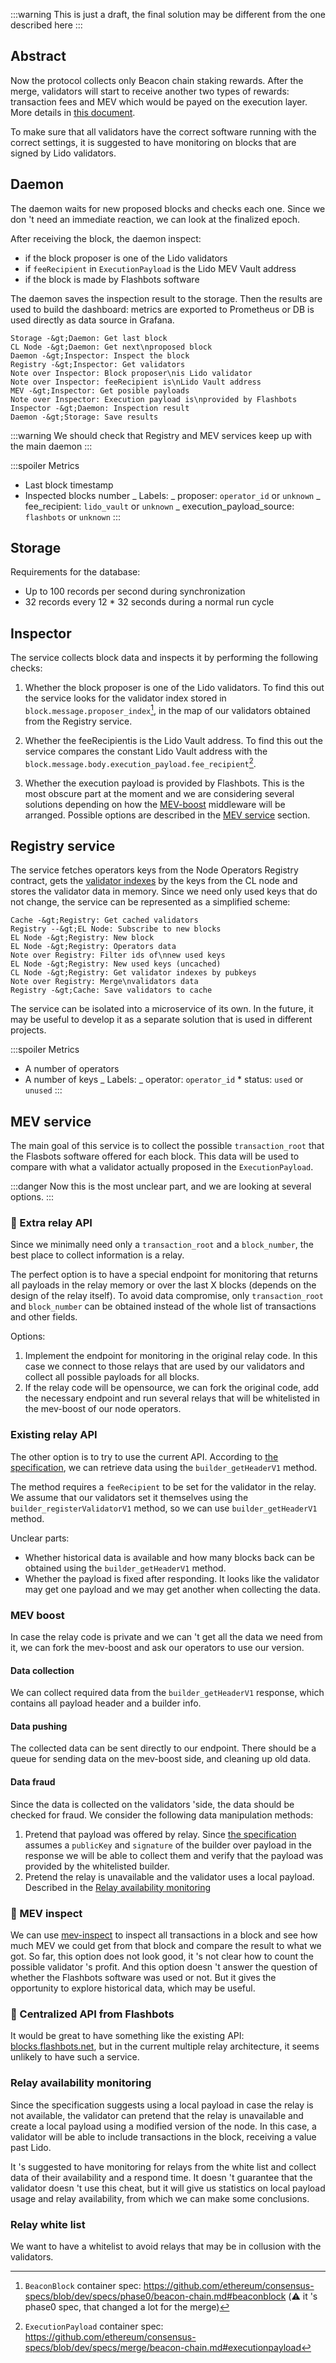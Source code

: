 :::warning This is just a draft, the final solution may be different
from the one described here :::

## Abstract

Now the protocol collects only Beacon chain staking rewards. After the
merge, validators will start to receive another two types of rewards:
transaction fees and MEV which would be payed on the execution layer.
More details in
[this document](https://hackmd.io/O_8v0OQvSyu7n5nn0-qtQw).

To make sure that all validators have the correct software running with
the correct settings, it is suggested to have monitoring on blocks that
are signed by Lido validators.

## Daemon

The daemon waits for new proposed blocks and checks each one. Since we
don &#39;t need an immediate reaction, we can look at the finalized
epoch.

After receiving the block, the daemon inspect:

-   if the block proposer is one of the Lido validators
-   if `feeRecipient` in `ExecutionPayload` is the Lido MEV Vault
    address
-   if the block is made by Flashbots software

The daemon saves the inspection result to the storage. Then the results
are used to build the dashboard: metrics are exported to Prometheus or
DB is used directly as data source in Grafana.

```sequence
Storage -&gt;Daemon: Get last block
CL Node -&gt;Daemon: Get next\nproposed block
Daemon -&gt;Inspector: Inspect the block
Registry -&gt;Inspector: Get validators
Note over Inspector: Block proposer\nis Lido validator
Note over Inspector: feeRecipient is\nLido Vault address
MEV -&gt;Inspector: Get posible payloads
Note over Inspector: Execution payload is\nprovided by Flashbots
Inspector -&gt;Daemon: Inspection result
Daemon -&gt;Storage: Save results
```

:::warning We should check that Registry and MEV services keep up with
the main daemon :::

:::spoiler Metrics

-   Last block timestamp
-   Inspected blocks number _ Labels: _ proposer: `operator_id` or
    `unknown` _ fee_recipient: `lido_vault` or `unknown` _
    execution_payload_source: `flashbots` or `unknown` :::

## Storage

Requirements for the database:

-   Up to 100 records per second during synchronization
-   32 records every 12 \* 32 seconds during a normal run cycle

## Inspector

The service collects block data and inspects it by performing the
following checks:

1. Whether the block proposer is one of the Lido validators. To find
   this out the service looks for the validator index stored in
   `block.message.proposer_index`[^1], in the map of our validators
   obtained from the Registry service.

[^1]:
    `BeaconBlock` container spec:
    https://github.com/ethereum/consensus-specs/blob/dev/specs/phase0/beacon-chain.md#beaconblock
    (⚠️ it &#39;s phase0 spec, that changed a lot for the merge)

2. Whether the feeRecipientis is the Lido Vault address. To find this
   out the service compares the constant Lido Vault address with the
   `block.message.body.execution_payload.fee_recipient`[^2].

[^2]:
    `ExecutionPayload` container spec:
    https://github.com/ethereum/consensus-specs/blob/dev/specs/merge/beacon-chain.md#executionpayload

3. Whether the execution payload is provided by Flashbots. This is the
   most obscure part at the moment and we are considering several
   solutions depending on how the
   [MEV-boost](https://github.com/flashbots/mev-boost) middleware will
   be arranged. Possible options are described in the
   [MEV service](#MEV-service) section.

## Registry service

The service fetches operators keys from the Node Operators Registry
contract, gets the
[validator indexes](https://github.com/ethereum/consensus-specs/blob/395fdd456657482b7257c8b9a9d68bea68917aaf/specs/phase0/validator.md#validator-index)
by the keys from the CL node and stores the validator data in memory.
Since we need only used keys that do not change, the service can be
represented as a simplified scheme:

```sequence
Cache -&gt;Registry: Get cached validators
Registry --&gt;EL Node: Subscribe to new blocks
EL Node -&gt;Registry: New block
EL Node -&gt;Registry: Operators data
Note over Registry: Filter ids of\nnew used keys
EL Node -&gt;Registry: New used keys (uncached)
CL Node -&gt;Registry: Get validator indexes by pubkeys
Note over Registry: Merge\nvalidators data
Registry -&gt;Cache: Save validators to cache
```

The service can be isolated into a microservice of its own. In the
future, it may be useful to develop it as a separate solution that is
used in different projects.

:::spoiler Metrics

-   A number of operators
-   A number of keys _ Labels: _ operator: `operator_id` \* status:
    `used` or `unused` :::

## MEV service

The main goal of this service is to collect the possible
`transaction_root` that the Flasbots software offered for each block.
This data will be used to compare with what a validator actually
proposed in the `ExecutionPayload`.

:::danger Now this is the most unclear part, and we are looking at
several options. :::

### 🥇 Extra relay API

Since we minimally need only a `transaction_root` and a `block_number`,
the best place to collect information is a relay.

The perfect option is to have a special endpoint for monitoring that
returns all payloads in the relay memory or over the last X blocks
(depends on the design of the relay itself). To avoid data compromise,
only `transaction_root` and `block_number` can be obtained instead of
the whole list of transactions and other fields.

Options:

1. Implement the endpoint for monitoring in the original relay code. In
   this case we connect to those relays that are used by our validators
   and collect all possible payloads for all blocks.
2. If the relay code will be opensource, we can fork the original code,
   add the necessary endpoint and run several relays that will be
   whitelisted in the mev-boost of our node operators.

### Existing relay API

The other option is to try to use the current API. According to
[the specification](https://github.com/lightclient/execution-apis/blob/add-builder-api/src/builder/specification.md),
we can retrieve data using the `builder_getHeaderV1` method.

The method requires a `feeRecipient` to be set for the validator in the
relay. We assume that our validators set it themselves using the
`builder_registerValidatorV1` method, so we can use
`builder_getHeaderV1` method.

Unclear parts:

-   Whether historical data is available and how many blocks back can be
    obtained using the `builder_getHeaderV1` method.
-   Whether the payload is fixed after responding. It looks like the
    validator may get one payload and we may get another when collecting
    the data.

### MEV boost

In case the relay code is private and we can &#39;t get all the data we
need from it, we can fork the mev-boost and ask our operators to use our
version.

#### Data collection

We can collect required data from the `builder_getHeaderV1` response,
which contains all payload header and a builder info.

#### Data pushing

The collected data can be sent directly to our endpoint. There should be
a queue for sending data on the mev-boost side, and cleaning up old
data.

#### Data fraud

Since the data is collected on the validators &#39;side, the data should
be checked for fraud. We consider the following data manipulation
methods:

1. Pretend that payload was offered by relay. Since
   [the specification](https://github.com/flashbots/mev-boost/blob/main/docs/specification.md#response-1)
   assumes a `publicKey` and `signature` of the builder over payload in
   the response we will be able to collect them and verify that the
   payload was provided by the whitelisted builder.
2. Pretend the relay is unavailable and the validator uses a local
   payload. Described in the
   [Relay availability monitoring](#Relay-availability-monitoring)

### 🚫 MEV inspect

We can use [mev-inspect](https://github.com/flashbots/mev-inspect-py) to
inspect all transactions in a block and see how much MEV we could get
from that block and compare the result to what we got. So far, this
option does not look good, it &#39;s not clear how to count the possible
validator &#39;s profit. And this option doesn &#39;t answer the
question of whether the Flashbots software was used or not. But it gives
the opportunity to explore historical data, which may be useful.

### 🚫 Centralized API from Flashbots

It would be great to have something like the existing API:
[blocks.flashbots.net](https://blocks.flashbots.net/), but in the
current multiple relay architecture, it seems unlikely to have such a
service.

### Relay availability monitoring

Since the specification suggests using a local payload in case the relay
is not available, the validator can pretend that the relay is
unavailable and create a local payload using a modified version of the
node. In this case, a validator will be able to include transactions in
the block, receiving a value past Lido.

It &#39;s suggested to have monitoring for relays from the white list
and collect data of their availability and a respond time. It doesn
&#39;t guarantee that the validator doesn &#39;t use this cheat, but it
will give us statistics on local payload usage and relay availability,
from which we can make some conclusions.

### Relay white list

We want to have a whitelist to avoid relays that may be in collusion
with the validators.
